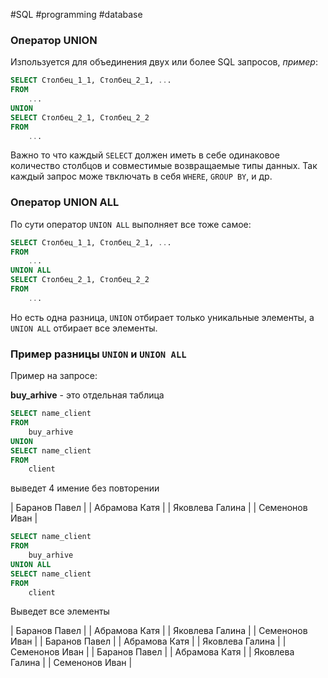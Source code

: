 #SQL #programming #database 

### Оператор UNION 

Изпользуется для объединения двух или более SQL запросов, *пример*:

```SQL
SELECT Столбец_1_1, Столбец_2_1, ...
FROM
	...
UNION
SELECT Столбец_2_1, Столбец_2_2
FROM
	...
```

Важно то что каждый `SELECT` должен иметь в себе одинаковое количество столбцов и совместимые возвращаемые типы данных. Так каждый запрос може твключать в себя `WHERE`, `GROUP BY`, и др.

### Оператор UNION ALL

По сути оператор `UNION ALL` выполняет все тоже самое:

```SQL
SELECT Столбец_1_1, Столбец_2_1, ...
FROM
	...
UNION ALL
SELECT Столбец_2_1, Столбец_2_2
FROM
	...
```


Но есть одна разница, `UNION` отбирает только уникальные элементы, а `UNION ALL` отбирает все элементы.

### Пример разницы `UNION` и `UNION ALL`

Пример на запросе:

**buy_arhive** - это отдельная таблица

```SQL
SELECT name_client
FROM 
	buy_arhive
UNION
SELECT name_client
FROM
	client
```

выведет 4 имение без повторении

| Баранов Павел | 
| Абрамова Катя | 
| Яковлева Галина |
| Семенонов Иван |


```SQL 
SELECT name_client
FROM
	buy_arhive
UNION ALL
SELECT name_client
FROM 
	client
```

Выведет все элементы

| Баранов Павел | 
| Абрамова Катя | 
| Яковлева Галина |
| Семенонов Иван |
| Баранов Павел | 
| Абрамова Катя | 
| Яковлева Галина |
| Семенонов Иван |
| Баранов Павел | 
| Абрамова Катя | 
| Яковлева Галина |
| Семенонов Иван |
